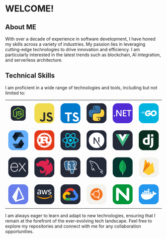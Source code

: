 # WELCOME!

## About ME

With over a decade of experience in software development, I have honed my skills across a variety of industries. My passion lies in leveraging cutting-edge technologies to drive innovation and efficiency. I am particularly interested in the latest trends such as blockchain, AI integration, and serverless architecture.

## Technical Skills

I am proficient in a wide range of technologies and tools, including but not limited to:
  <table>
    <tr style="text-align: center;">
      <td style="padding: 10px;"><img src="./icons/NodeJS-Dark.svg" alt="NodeJS" width="48" /> </td>
      <td style="padding: 10px;"><img src="./icons/JavaScript.svg" alt="JavaScript" /> </td>
      <td style="padding: 10px;"><img src="./icons/TypeScript.svg" alt="TypeScript" /> </td>
      <td style="padding: 10px;"><img src="./icons/Python-Dark.svg" alt="Python" /> </td>
      <td style="padding: 10px;"><img src="./icons/DotNet.svg" alt=".NET" /> </td>
      <td style="padding: 10px;"><img src="./icons/GoLang.svg" alt="GoLang" /> </td>
    </tr>
    <tr style="text-align: center;">
      <td style="padding: 10px;"><img src="./icons/Solidity.svg" alt="Solidity" /> </td>
      <td style="padding: 10px;"><img src="./icons/Rust.svg" alt="Rust" /> </td>
      <td style="padding: 10px;"><img src="./icons/React-Dark.svg" alt="React" /> </td>
      <td style="padding: 10px;"><img src="./icons/NextJS-Dark.svg" alt="Next.js" /> </td>
      <td style="padding: 10px;"><img src="./icons/VueJS-Dark.svg" alt="Vue.js" /> </td>
      <td style="padding: 10px;"><img src="./icons/Django.svg" alt="Django" /> </td>
    </tr>
    <tr style="text-align: center;">
      <td style="padding: 10px;"><img src="./icons/ExpressJS-Dark.svg" alt="Express.js" /> </td>
      <td style="padding: 10px;"><img src="./icons/NestJS-Dark.svg" alt="NestJS" /> </td>
      <td style="padding: 10px;"><img src="./icons/PostgreSQL-Dark.svg" alt="PostgreSQL" /> </td>
      <td style="padding: 10px;"><img src="./icons/MySQL-Dark.svg" alt="MySQL" /> </td>
      <td style="padding: 10px;"><img src="./icons/MongoDB.svg" alt="MongoDB" /> </td>
      <td style="padding: 10px;"><img src="./icons/Firebase-Light.svg" alt="Firebase" /> </td>
    </tr>
    <tr style="text-align: center;">
      <td style="padding: 10px;"><img src="./icons/Prisma.svg" alt="Prisma" /> </td>
      <td style="padding: 10px;"><img src="./icons/AWS-Dark.svg" alt="AWS" /> </td>
      <td style="padding: 10px;"><img src="./icons/GCP-Dark.svg" alt="GCP" /> </td>
      <td style="padding: 10px;"><img src="./icons/Ubuntu-Light.svg" alt="Ubuntu" /> </td>
      <td style="padding: 10px;"><img src="./icons/Nginx.svg" alt="Nginx" /> </td>
      <td style="padding: 10px;"><img src="./icons/Docker.svg" alt="Docker" /> </td>
    </tr>
  </table>

I am always eager to learn and adapt to new technologies, ensuring that I remain at the forefront of the ever-evolving tech landscape. Feel free to explore my repositories and connect with me for any collaboration opportunities.

